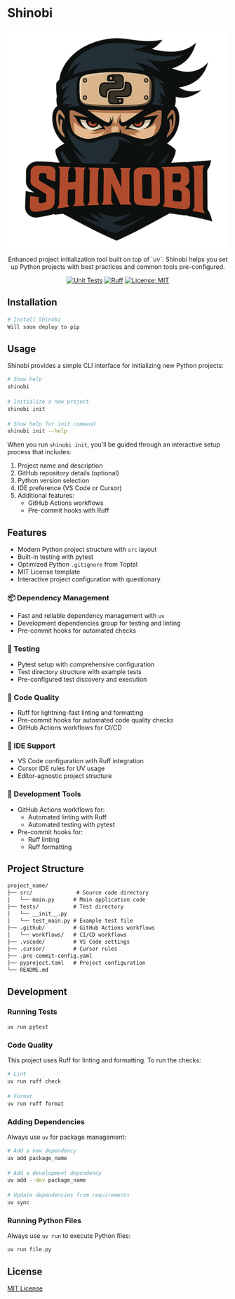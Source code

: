 # Shinobi

<div align="center">
  <img src="images/shinobi.png" width="500">
  <p>Enhanced project initialization tool built on top of `uv`. Shinobi helps you set up Python projects with best practices and common tools pre-configured.</p>

[![Unit Tests](https://github.com/iantimmis/shinobi/actions/workflows/test.yml/badge.svg)](https://github.com/iantimmis/shinobi/actions/workflows/test.yml)
[![Ruff](https://img.shields.io/badge/code%20style-ruff-000000.svg)](https://github.com/astral-sh/ruff)
[![License: MIT](https://img.shields.io/badge/License-MIT-yellow.svg)](https://opensource.org/licenses/MIT)

</div>

## Installation

```bash
# Install Shinobi
Will soon deploy to pip
```

## Usage

Shinobi provides a simple CLI interface for initializing new Python projects:

```bash
# Show help
shinobi

# Initialize a new project
shinobi init

# Show help for init command
shinobi init --help
```

When you run `shinobi init`, you'll be guided through an interactive setup process that includes:

1. Project name and description
2. GitHub repository details (optional)
3. Python version selection
4. IDE preference (VS Code or Cursor)
5. Additional features:
   - GitHub Actions workflows
   - Pre-commit hooks with Ruff

## Features

- Modern Python project structure with `src` layout
- Built-in testing with pytest
- Optimized Python `.gitignore` from Toptal
- MIT License template
- Interactive project configuration with questionary

### 📦 Dependency Management

- Fast and reliable dependency management with `uv`
- Development dependencies group for testing and linting
- Pre-commit hooks for automated checks

### 🧪 Testing

- Pytest setup with comprehensive configuration
- Test directory structure with example tests
- Pre-configured test discovery and execution

### 🧰 Code Quality

- Ruff for lightning-fast linting and formatting
- Pre-commit hooks for automated code quality checks
- GitHub Actions workflows for CI/CD

### 🎯 IDE Support

- VS Code configuration with Ruff integration
- Cursor IDE rules for UV usage
- Editor-agnostic project structure

### 🔧 Development Tools

- GitHub Actions workflows for:
  - Automated linting with Ruff
  - Automated testing with pytest
- Pre-commit hooks for:
  - Ruff linting
  - Ruff formatting

## Project Structure

```
project_name/
├── src/              # Source code directory
│   └── main.py      # Main application code
├── tests/           # Test directory
│   └── __init__.py
│   └── test_main.py # Example test file
├── .github/         # GitHub Actions workflows
│   └── workflows/   # CI/CD workflows
├── .vscode/         # VS Code settings
├── .cursor/         # Cursor rules
├── .pre-commit-config.yaml
├── pyproject.toml   # Project configuration
└── README.md
```

## Development

### Running Tests

```bash
uv run pytest
```

### Code Quality

This project uses Ruff for linting and formatting. To run the checks:

```bash
# Lint
uv run ruff check

# Format
uv run ruff format
```

### Adding Dependencies

Always use `uv` for package management:

```bash
# Add a new dependency
uv add package_name

# Add a development dependency
uv add --dev package_name

# Update dependencies from requirements
uv sync
```

### Running Python Files

Always use `uv run` to execute Python files:

```bash
uv run file.py
```

## License

[MIT License](LICENSE)
